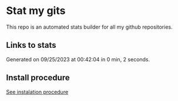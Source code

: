 # Stat my gits

This repo is an automated stats builder for all my github repositories.

## Links to stats


Generated on 09/25/2023 at 00:42:04 in 0 min, 2 seconds.

## Install procedure

[See instalation procedure](./src/install.md)
